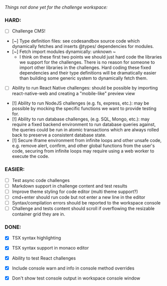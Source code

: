 *Things not done yet for the challenge workspace:*
 
### HARD:
- [ ] Challenge CMS!
- [~] Type definition files: see codesandbox source code which dynamically
    fetches and inserts @types/ dependencies for modules.
- [~] Fetch import modules dynamically: unknown ~
    - I think on these first two points we should just hard code the
      libraries we support for the challenges. There is no reason for
      someone to import other libraries in the challenges. Hard coding
      these fixed dependencies and their type definitions will be
      dramatically easier than building some generic system to dynamically
      fetch them.
- [ ] Ability to run React Native challenges: should be possible by importing
    react-native-web and creating a "mobile-like" preview view
- [!] Ability to run NodeJS challenges (e.g. fs, express, etc.): may be
    possible by mocking the specific functions we want to provide
    testing for.
- [!] Ability to run database challenges, (e.g. SQL, Mongo, etc.): may
    require a fixed backend environment to run database queries against,
    the queries could be run in atomic transactions which are always
    rolled back to preserve a consistent database state.
- [!] Secure iframe environment from infinite loops and other unsafe code, e.g.
    remove alert, confirm, and other global functions from the user's code,
    securing from infinite loops may require using a web worker to execute
    the code.

### EASIER:
- [ ] Test async code challenges
- [ ] Markdown support in challenge content and test results
- [ ] Improve theme styling for code editor (multi theme support?)
- [ ] cmd+enter should run code but not enter a new line in the editor
- [ ] Syntax/compilation errors should be reported to the workspace console
- [ ] Challenge and tests content should scroll if overflowing the resizable
    container grid they are in.

### DONE:
- [x] TSX syntax highlighting
- [x] TSX syntax support in monaco editor
- [x] Ability to test React challenges
- [x] Include console warn and info in console method overrides
- [x] Don't show test console output in workspace console window

